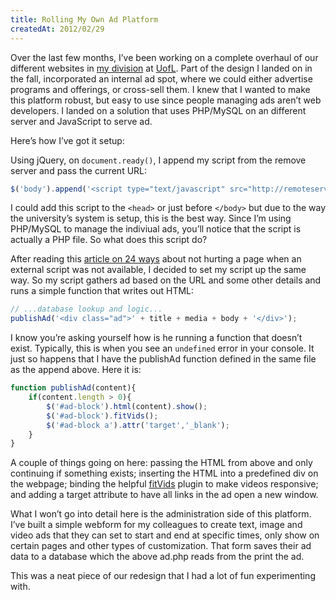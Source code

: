 ```yaml
---
title: Rolling My Own Ad Platform
createdAt: 2012/02/29
---
```

Over the last few months, I’ve been working on a complete overhaul of our different websites in [my division](http://louisville.edu/delphi) at [UofL](http://louisville.edu/). Part of the design I landed on in the fall, incorporated an internal ad spot, where we could either advertise programs and offerings, or cross-sell them. I knew that I wanted to make this platform robust, but easy to use since people managing ads aren’t web developers. I landed on a solution that uses PHP/MySQL on an different server and JavaScript to serve ad.

Here’s how I’ve got it setup:

Using jQuery, on `document.ready()`, I append my script from the remove server and pass the current URL:

```js
$('body').append('<script type="text/javascript" src="http://remoteserver.com/ad.php?js&u=' + location.href + '"></script>');
```

I could add this script to the `<head>` or just before `</body>` but due to the way the university’s system is setup, this is the best way. Since I’m using PHP/MySQL to manage the indiviual ads, you’ll notice that the script is actually a PHP file. So what does this script do?

After reading this [article on 24 ways](http://24ways.org/2011/defending-the-perimeter-against-web-widgets) about not hurting a page when an external script was not available, I decided to set my script up the same way. So my script gathers ad based on the URL and some other details and runs a simple function that writes out HTML:

```js
// ...database lookup and logic...
publishAd('<div class="ad">' + title + media + body + '</div>');
```

I know you’re asking yourself how is he running a function that doesn’t exist. Typically, this is when you see an `undefined` error in your console. It just so happens that I have the publishAd function defined in the same file as the append above. Here it is:

```js
function publishAd(content){
	if(content.length > 0){
		$('#ad-block').html(content).show();
		$('#ad-block').fitVids();
		$('#ad-block a').attr('target','_blank');
	}
}
```

A couple of things going on here: passing the HTML from above and only continuing if something exists; inserting the HTML into a predefined div on the webpage; binding the helpful [fitVids](http://fitvidsjs.com/) plugin to make videos responsive; and adding a target attribute to have all links in the ad open a new window.

What I won’t go into detail here is the administration side of this platform. I’ve built a simple webform for my colleagues to create text, image and video ads that they can set to start and end at specific times, only show on certain pages and other types of customization. That form saves their ad data to a database which the above ad.php reads from the print the ad.

This was a neat piece of our redesign that I had a lot of fun experimenting with.
